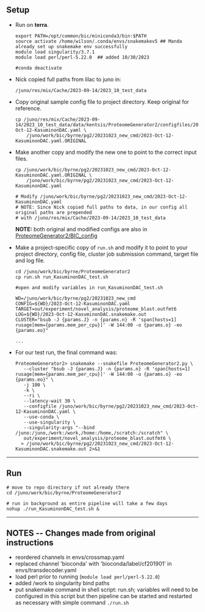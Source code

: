 ## Setup

- Run on **terra**.

    ```plain
    export PATH=/opt/common/bic/miniconda3/bin:$PATH
    source activate /home/wilson/.conda/envs/snakemakev5 ## Manda already set up snakemake env successfully
    module load singularity/3.7.1
    module load perl/perl-5.22.0  ## added 10/30/2023

    #conda deactivate
    ```


- Nick copied full paths from lilac to juno in:

    ```
    /juno/res/mix/Cache/2023-09-14/2023_10_test_data
    ```


- Copy original sample config file to project directory. Keep original for reference.
    ```plain
    cp /juno/res/mix/Cache/2023-09-14/2023_10_test_data/data/kentsis/ProteomeGenerator2/configfiles/2023-Oct-12-KasuminonDAC.yaml \
        /juno/work/bic/byrne/pg2/20231023_new_cmd/2023-Oct-12-KasuminonDAC.yaml.ORIGINAL 
    ```

- Make another copy and modify the new one to point to the correct input files.
    ```plain
    cp /juno/work/bic/byrne/pg2/20231023_new_cmd/2023-Oct-12-KasuminonDAC.yaml.ORIGINAL \
        /juno/work/bic/byrne/pg2/20231023_new_cmd/2023-Oct-12-KasuminonDAC.yaml

    # Modify /juno/work/bic/byrne/pg2/20231023_new_cmd/2023-Oct-12-KasuminonDAC.yaml
    # NOTE: Since Nick copied full paths to data, in our config all original paths are prepended 
    # with /juno/res/mix/Cache/2023-09-14/2023_10_test_data
    ```
    **NOTE:** both original and modified configs are also in [ProteomeGenerator2/BIC_config](../BIC_config)


- Make a project-specific copy of `run.sh` and modify it to point to your project directory, config file, cluster job submission command, target file and log file. 
    ```plain
    cd /juno/work/bic/byrne/ProteomeGenerator2
    cp run.sh run_KasuminonDAC_test.sh

    #open and modify variables in run_KasuminonDAC_test.sh

    WD=/juno/work/bic/byrne/pg2/20231023_new_cmd                                    
    CONFIG=${WD}/2023-Oct-12-KasuminonDAC.yaml                                      
    TARGET=out/experiment/novel_analysis/proteome_blast.outfmt6                     
    LOG=${WD}/2023-Oct-12-KasuminonDAC.snakemake.out                                
    CLUSTER="bsub -J {params.J} -n {params.n} -R 'span[hosts=1] rusage[mem={params.mem_per_cpu}]' -W 144:00 -o {params.o} -eo {params.eo}"
    
    ...
    ```

- For our test run, the final command was:
    ```plain
    ProteomeGenerator2> snakemake --snakefile ProteomeGenerator2.py \
       --cluster "bsub -J {params.J} -n {params.n} -R 'span[hosts=1] rusage[mem={params.mem_per_cpu}]' -W 144:00 -o {params.o} -eo {params.eo}" \
       -j 100 \
       -k \
       --ri \
       --latency-wait 30 \
       --configfile /juno/work/bic/byrne/pg2/20231023_new_cmd/2023-Oct-12-KasuminonDAC.yaml \
       --use-conda \
       --use-singularity \
       --singularity-args "--bind /juno:/juno,/work:/work,/home:/home,/scratch:/scratch" \
       out/experiment/novel_analysis/proteome_blast.outfmt6 \
      > /juno/work/bic/byrne/pg2/20231023_new_cmd/2023-Oct-12-KasuminonDAC.snakemake.out 2>&1
    ```
---

## Run 
```plain
# move to repo directory if not already there
cd /juno/work/bic/byrne/ProteomeGenerator2

# run in background as entire pipeline will take a few days
nohup ./run_KasuminonDAC_test.sh &
```
---

## NOTES -- Changes made from original instructions
- reordered channels in envs/crossmap.yaml
- replaced channel 'bioconda' with 'bioconda/label/cf201901' in envs/transdecoder.yaml
- load perl prior to running (`module load perl/perl-5.22.0`)
- added /work to singularity bind paths
- put snakemake command in shell script: run.sh; variables will need to be configured in this script but then pipeline can be started and restarted as necessary with simple command `./run.sh`
  
